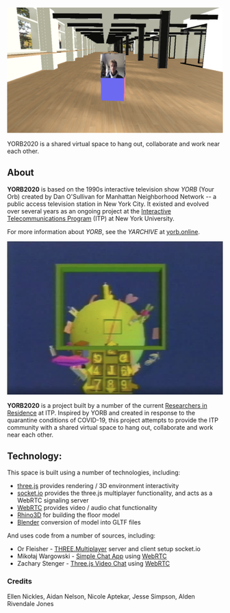 ![image of 3D environment with one person in it](docs/images/yorb-2020.png "YORB 2020")


YORB2020 is a shared virtual space to hang out, collaborate and work near each other.  

## About

**YORB2020** is based on the 1990s interactive television show *YORB* (Your Orb) created by Dan O'Sullivan for Manhattan Neighborhood Network -- a public access television station in New York City.  It existed and evolved over several years as an ongoing project at the [Interactive Telecommunications Program](https://tisch.nyu.edu/itp) (ITP) at New York University.  

For more information about *YORB*, see the *YARCHIVE* at [yorb.online](yorb.online).

![image of YORB television show](docs/images/yorb.png "YORB")

**YORB2020** is a project built by a number of the current [Researchers in Residence](https://itp.nyu.edu/residents/) at ITP.  Inspired by YORB and created in response to the quarantine conditions of COVID-19, this project attempts to provide the ITP community with a shared virtual space to hang out, collaborate and work near each other.  


## Technology:

This space is built using a number of technologies, including:

* [three.js](https://threejs.org/) provides rendering / 3D environment interactivity
* [socket.io](https://socket.io/) provides the three.js multiplayer functionality, and acts as a WebRTC signaling server
* [WebRTC](https://developer.mozilla.org/en-US/docs/Web/API/WebRTC_API) provides video / audio chat functionality
* [Rhino3D](https://www.rhino3d.com/) for building the floor model
* [Blender](blender.org) conversion of model into GLTF files


And uses code from a number of sources, including: 

* Or Fleisher - [THREE.Multiplayer](https://github.com/juniorxsound/THREE.Multiplayer) server and client setup socket.io
* Mikołaj Wargowski - [Simple Chat App](https://github.com/Miczeq22/simple-chat-app) using [WebRTC](https://developer.mozilla.org/en-US/docs/Web/API/WebRTC_API)
* Zachary Stenger - [Three.js Video Chat](https://github.com/zacharystenger/three-js-video-chat) using [WebRTC](https://developer.mozilla.org/en-US/docs/Web/API/WebRTC_API)


### Credits

Ellen Nickles, Aidan Nelson, Nicole Aptekar, Jesse Simpson, Alden Rivendale Jones


